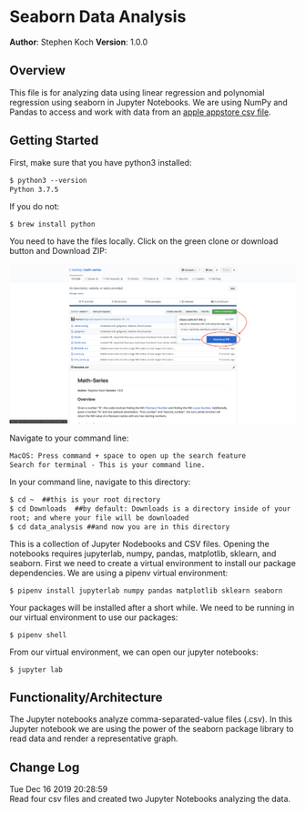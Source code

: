 # Seaborn Data Analysis

**Author**: Stephen Koch
**Version**: 1.0.0

## Overview
This file is for analyzing data using linear regression and polynomial regression using seaborn in Jupyter Notebooks. We are using NumPy and Pandas to access and work with data from an [apple appstore csv file](https://www.kaggle.com/tristan581/17k-apple-app-store-strategy-games).

## Getting Started

First, make sure that you have python3 installed:
```
$ python3 --version
Python 3.7.5
```
If you do not:
```
$ brew install python
```
You need to have the files locally. Click on the green clone or download button and Download ZIP:

![Click_to_download](../assets/Click_to_download.png)

Navigate to your command line:
```
MacOS: Press command + space to open up the search feature
Search for terminal - This is your command line.
```

In your command line, navigate to this directory:
```
$ cd ~  ##this is your root directory
$ cd Downloads  ##by default: Downloads is a directory inside of your root; and where your file will be downloaded
$ cd data_analysis ##and now you are in this directory
```
This is a collection of Jupyter Nodebooks and CSV files.
Opening the notebooks requires jupyterlab, numpy, pandas, matplotlib, sklearn, and seaborn.
First we need to create a virtual environment to install our package dependencies.
We are using a pipenv virtual environment:
```
$ pipenv install jupyterlab numpy pandas matplotlib sklearn seaborn
```
Your packages will be installed after a short while.
We need to be running in our virtual environment to use our packages:
```
$ pipenv shell
```
From our virtual environment, we can open our jupyter notebooks:
```
$ jupyter lab
```

## Functionality/Architecture
The Jupyter notebooks analyze comma-separated-value files (.csv). In this Jupyter notebook we are using the power of the seaborn package library to read data and render a representative graph.

## Change Log
Tue Dec 16 2019 20:28:59<br>Read four csv files and created two Jupyter Notebooks analyzing the data.

